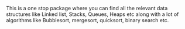 This is a one stop package where you can find all the relevant data structures like Linked list, Stacks, Queues, Heaps etc along with a lot of algorithms like Bubblesort, mergesort, quicksort, binary search etc. 